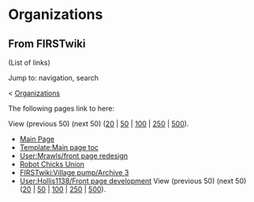 # Organizations

## From FIRSTwiki

(List of links)

Jump to: navigation, search

< [Organizations](/index.php?title=Organizations&redirect=no "Organizations")

The following pages link to here:

View (previous 50) (next 50) ([20](/index.php?title=Special:Whatlinkshere/Organizations&limit=20&from=0 "Special:Whatlinkshere/Organizations") | [50](/index.php?title=Special:Whatlinkshere/Organizations&limit=50&from=0 "Special:Whatlinkshere/Organizations") | [100](/index.php?title=Special:Whatlinkshere/Organizations&limit=100&from=0 "Special:Whatlinkshere/Organizations") | [250](/index.php?title=Special:Whatlinkshere/Organizations&limit=250&from=0 "Special:Whatlinkshere/Organizations") | [500](/index.php?title=Special:Whatlinkshere/Organizations&limit=500&from=0 "Special:Whatlinkshere/Organizations")).

- [Main Page](Main_Page "Main Page")
- [Template:Main page toc](Template:Main_page_toc "Template:Main page toc")
- [User:Mrawls/front page redesign](User:Mrawls/front_page_redesign "User:Mrawls/front page redesign")
- [Robot Chicks Union](Robot_Chicks_Union "Robot Chicks Union")
- [FIRSTwiki:Village pump/Archive 3](FIRSTwiki:Village_pump/Archive_3 "FIRSTwiki:Village pump/Archive 3")
- [User:Hollis1138/Front page development](User:Hollis1138/Front_page_development "User:Hollis1138/Front page development") View (previous 50) (next 50) ([20](/index.php?title=Special:Whatlinkshere/Organizations&limit=20&from=0 "Special:Whatlinkshere/Organizations") | [50](/index.php?title=Special:Whatlinkshere/Organizations&limit=50&from=0 "Special:Whatlinkshere/Organizations") | [100](/index.php?title=Special:Whatlinkshere/Organizations&limit=100&from=0 "Special:Whatlinkshere/Organizations") | [250](/index.php?title=Special:Whatlinkshere/Organizations&limit=250&from=0 "Special:Whatlinkshere/Organizations") | [500](/index.php?title=Special:Whatlinkshere/Organizations&limit=500&from=0 "Special:Whatlinkshere/Organizations")).
